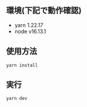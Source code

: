 ## 環境(下記で動作確認)

- yarn 1.22.17
- node v16.13.1

## 使用方法

```
yarn install
```

## 実行

```
yarn dev
```
